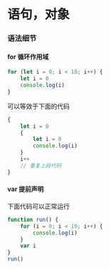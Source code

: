 # 语句，对象

### 语法细节

#### for 循环作用域

```javascript
for (let i = 0; i < 10; i++) {
    let i = 0
    console.log(i)
}
```

可以等效于下面的代码

```javascript
{
    let i = 0
    {
        let i = 0
        console.log(i)
    }
    i++
    // 重复上段代码
}
```

#### var 提前声明
下面代码可以正常运行
```javascript
function run() {
    for (i = 0; i < 10; i++) {
        console.log(i)
    }
    var i
}
run()
```
